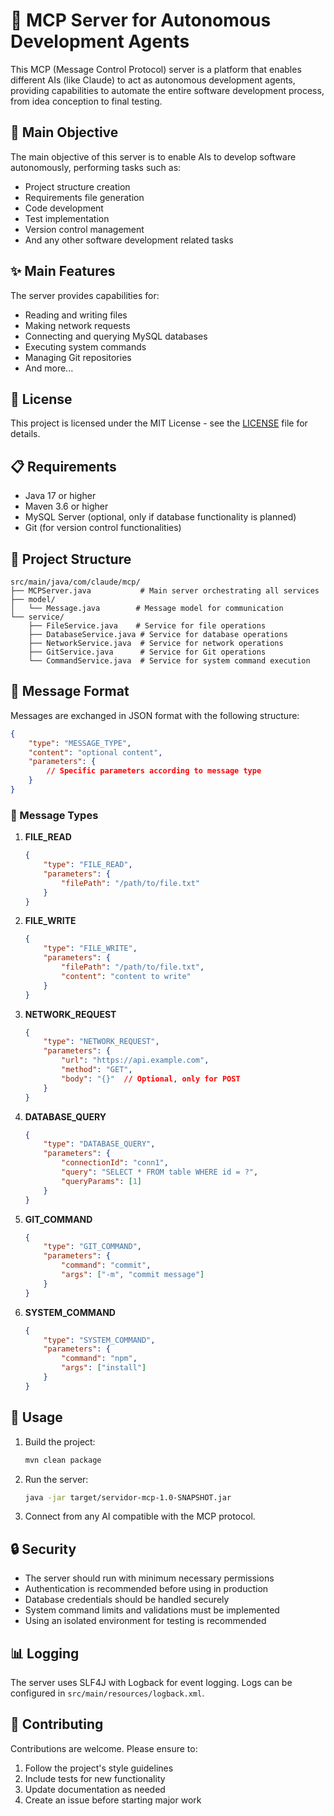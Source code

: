 # 🚀 MCP Server for Autonomous Development Agents

This MCP (Message Control Protocol) server is a platform that enables different AIs (like Claude) to act as autonomous development agents, providing capabilities to automate the entire software development process, from idea conception to final testing.

## 🎯 Main Objective

The main objective of this server is to enable AIs to develop software autonomously, performing tasks such as:

- Project structure creation
- Requirements file generation
- Code development
- Test implementation
- Version control management
- And any other software development related tasks

## ✨ Main Features

The server provides capabilities for:

- Reading and writing files
- Making network requests
- Connecting and querying MySQL databases
- Executing system commands
- Managing Git repositories
- And more...

## 📄 License

This project is licensed under the MIT License - see the [LICENSE](LICENSE) file for details.

## 📋 Requirements

- Java 17 or higher
- Maven 3.6 or higher
- MySQL Server (optional, only if database functionality is planned)
- Git (for version control functionalities)

## 📁 Project Structure

```tree
src/main/java/com/claude/mcp/
├── MCPServer.java           # Main server orchestrating all services
├── model/
│   └── Message.java        # Message model for communication
└── service/
    ├── FileService.java    # Service for file operations
    ├── DatabaseService.java # Service for database operations
    ├── NetworkService.java  # Service for network operations
    ├── GitService.java      # Service for Git operations
    └── CommandService.java  # Service for system command execution
```

## 📝 Message Format

Messages are exchanged in JSON format with the following structure:

```json
{
    "type": "MESSAGE_TYPE",
    "content": "optional content",
    "parameters": {
        // Specific parameters according to message type
    }
}
```

### 📨 Message Types

1. **FILE_READ**

   ```json
   {
       "type": "FILE_READ",
       "parameters": {
           "filePath": "/path/to/file.txt"
       }
   }
   ```

2. **FILE_WRITE**

   ```json
   {
       "type": "FILE_WRITE",
       "parameters": {
           "filePath": "/path/to/file.txt",
           "content": "content to write"
       }
   }
   ```

3. **NETWORK_REQUEST**

   ```json
   {
       "type": "NETWORK_REQUEST",
       "parameters": {
           "url": "https://api.example.com",
           "method": "GET",
           "body": "{}"  // Optional, only for POST
       }
   }
   ```

4. **DATABASE_QUERY**

   ```json
   {
       "type": "DATABASE_QUERY",
       "parameters": {
           "connectionId": "conn1",
           "query": "SELECT * FROM table WHERE id = ?",
           "queryParams": [1]
       }
   }
   ```

5. **GIT_COMMAND**

   ```json
   {
       "type": "GIT_COMMAND",
       "parameters": {
           "command": "commit",
           "args": ["-m", "commit message"]
       }
   }
   ```

6. **SYSTEM_COMMAND**

   ```json
   {
       "type": "SYSTEM_COMMAND",
       "parameters": {
           "command": "npm",
           "args": ["install"]
       }
   }
   ```

## 🚀 Usage

1. Build the project:

   ```bash
   mvn clean package
   ```

2. Run the server:

   ```bash
   java -jar target/servidor-mcp-1.0-SNAPSHOT.jar
   ```

3. Connect from any AI compatible with the MCP protocol.

## 🔒 Security

- The server should run with minimum necessary permissions
- Authentication is recommended before using in production
- Database credentials should be handled securely
- System command limits and validations must be implemented
- Using an isolated environment for testing is recommended

## 📊 Logging

The server uses SLF4J with Logback for event logging. Logs can be configured in `src/main/resources/logback.xml`.

## 🤝 Contributing

Contributions are welcome. Please ensure to:

1. Follow the project's style guidelines
2. Include tests for new functionality
3. Update documentation as needed
4. Create an issue before starting major work
